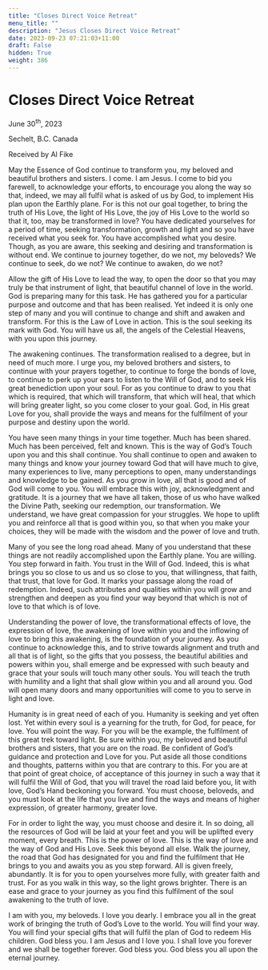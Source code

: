 ```yaml
---
title: "Closes Direct Voice Retreat"
menu_title: ""
description: "Jesus Closes Direct Voice Retreat"
date: 2023-09-23 07:21:03+11:00
draft: False
hidden: True
weight: 386
---
```

# Closes Direct Voice Retreat  

June 30<sup>th</sup>, 2023

Sechelt, B.C. Canada

Received by Al Fike  



May the Essence of God continue to transform you, my beloved and beautiful brothers and sisters. I come. I am Jesus. I come to bid you farewell, to acknowledge your efforts, to encourage you along the way so that, indeed, we may all fulfil what is asked of us by God, to implement His plan upon the Earthly plane. For is this not our goal together, to bring the truth of His Love, the light of His Love, the joy of His Love to the world so that it, too, may be transformed in love? You have dedicated yourselves for a period of time, seeking transformation, growth and light and so you have received what you seek for. You have accomplished what you desire. Though, as you are aware, this seeking and desiring and transformation is without end. We continue to journey together, do we not, my beloveds? We continue to seek, do we not? We continue to awaken, do we not? 

Allow the gift of His Love to lead the way, to open the door so that you may truly be that instrument of light, that beautiful channel of love in the world. God is preparing many for this task. He has gathered you for a particular purpose and outcome and that has been realised. Yet indeed it is only one step of many and you will continue to change and shift and awaken and transform. For this is the Law of Love in action. This is the soul seeking its mark with God. You will have us all, the angels of the Celestial Heavens, with you upon this journey.

The awakening continues. The transformation realised to a degree, but in need of much more. I urge you, my beloved brothers and sisters, to continue with your prayers together, to continue to forge the bonds of love, to continue to perk up your ears to listen to the Will of God, and to seek His great benediction upon your soul. For as you continue to draw to you that which is required, that which will transform, that which will heal, that which will bring greater light, so you come closer to your goal. God, in His great Love for you, shall provide the ways and means for the fulfilment of your purpose and destiny upon the world. 

You have seen many things in your time together. Much has been shared. Much has been perceived, felt and known. This is the way of God’s Touch upon you and this shall continue. You shall continue to open and awaken to many things and know your journey toward God that will have much to give, many experiences to live, many perceptions to open, many understandings and knowledge to be gained. As you grow in love, all that is good and of God will come to you. You will embrace this with joy, acknowledgment and gratitude. It is a journey that we have all taken, those of us who have walked the Divine Path, seeking our redemption, our transformation. We understand, we have great compassion for your struggles. We hope to uplift you and reinforce all that is good within you, so that when you make your choices, they will be made with the wisdom and the power of love and truth.

Many of you see the long road ahead. Many of you understand that these things are not readily accomplished upon the Earthly plane. You are willing. You step forward in faith. You trust in the Will of God. Indeed, this is what brings you so close to us and us so close to you, that willingness, that faith, that trust, that love for God. It marks your passage along the road of redemption. Indeed, such attributes and qualities within you will grow and strengthen and deepen as you find your way beyond that which is not of love to that which is of love. 

Understanding the power of love, the transformational effects of love, the expression of love, the awakening of love within you and the inflowing of love to bring this awakening,  is the foundation of your journey. As you continue to acknowledge this, and to strive towards alignment and truth and all that is of light, so the gifts that you possess, the beautiful abilities and powers within you, shall emerge and be expressed with such beauty and grace that your souls will touch many other souls. You will teach the truth with humility and a light that shall glow within you and all around you. God will open many doors and many opportunities will come to you to serve in light and love.

Humanity is in great need of each of you. Humanity is seeking and yet often lost. Yet within every soul is a yearning for the truth, for God, for peace, for love. You will point the way. For you will be the example, the fulfilment of this great trek toward light. Be sure within you, my beloved and beautiful brothers and sisters, that you are on the road. Be confident of God’s guidance and protection and Love for you. Put aside all those conditions and thoughts, patterns within you that are contrary to this. For you are at that point of great choice, of acceptance of this journey in such a way that it will fulfil the Will of God, that you will travel the road laid before you, lit with love, God’s Hand beckoning you forward. You must choose, beloveds, and you must look at the life that you live and find the ways and means of higher expression, of greater harmony, greater love. 

For in order to light the way, you must choose and desire it. In so doing, all the resources of God will be laid at your feet and you will be uplifted every moment, every breath. This is the power of love. This is the way of love and the way of God and His Love. Seek this beyond all else. Walk the journey, the road that God has designated for you and find the fulfilment that He brings to you and awaits you as you step forward. All is given freely, abundantly. It is for you to open yourselves more fully, with greater faith and trust. For as you walk in this way, so the light grows brighter. There is an ease and grace to your journey as you find this fulfilment of the soul awakening to the truth of love. 

I am with you, my beloveds. I love you dearly. I embrace you all in the great work of bringing the truth of God’s Love to the world. You will find your way. You will find your special gifts that will fulfil the plan of God to redeem His children. God bless you. I am Jesus and I love you. I shall love you forever and we shall be together forever. God bless you. God bless you all upon the eternal journey. 